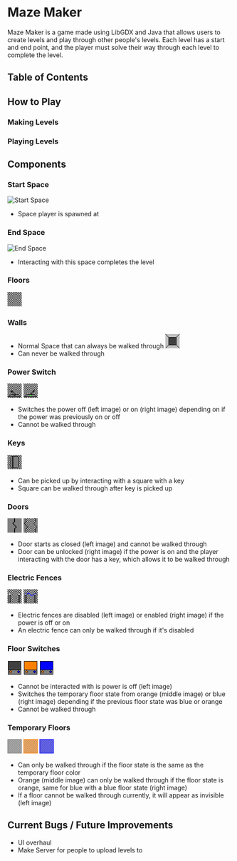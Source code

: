 # Maze Maker
Maze Maker is a game made using LibGDX and Java that allows users to create levels and play through other people's levels. Each level has a start and end point, and the player must solve their way through each level to complete the level.
## Table of Contents
## How to Play
### Making Levels
### Playing Levels
## Components
### Start Space
![Start Space](/core/assets/start-space.png)
- Space player is spawned at
### End Space
![End Space](/core/assets/end-space.png)
- Interacting with this space completes the level
### Floors
![Floor](/core/assets/floor.png)
### Walls
- Normal Space that can always be walked through
![Wall](/core/assets/wall.png)
- Can never be walked through
### Power Switch
![Power Switch](/core/assets/power-off.png) ![Power Switch](/core/assets/power-on.png)
- Switches the power off (left image) or on (right image) depending on if the power was previously on or off
- Cannot be walked through
### Keys
![Key](/core/assets/key.png)
- Can be picked up by interacting with a square with a key
- Square can be walked through after key is picked up
### Doors
![Door](/core/assets/closed-door.png) ![Door](/core/assets/open-door.png)
- Door starts as closed (left image) and cannot be walked through
- Door can be unlocked (right image) if the power is on and the player interacting with the door has a key, which allows it to be walked through
### Electric Fences
![Electric Fence](/core/assets/electric-fence-disabled.png) ![Electric Fence](/core/assets/electric-fence-enabled.png)
- Electric fences are disabled (left image) or enabled (right image) if the power is off or on
- An electric fence can only be walked through if it's disabled
### Floor Switches
![Floor Switches](/core/assets/switch-off.png) ![Floor Switches](/core/assets/switch-orange.png) ![Floor Switches](/core/assets/switch-blue.png)
- Cannot be interacted with is power is off (left image)
- Switches the temporary floor state from orange (middle image) or blue (right image) depending if the previous floor state was blue or orange
- Cannot be walked through
### Temporary Floors
![Temporary Floor](/core/assets/invisible-floor.png) ![Temporary Floor](/core/assets/orange-floor.png) ![Temporary Floor](/core/assets/blue-floor.png)
- Can only be walked through if the floor state is the same as the temporary floor color
- Orange (middle image) can only be walked through if the floor state is orange, same for blue with a blue floor state (right image)
- If a floor cannot be walked through currently, it will appear as invisible (left image)
## Current Bugs / Future Improvements
- UI overhaul
- Make Server for people to upload levels to
